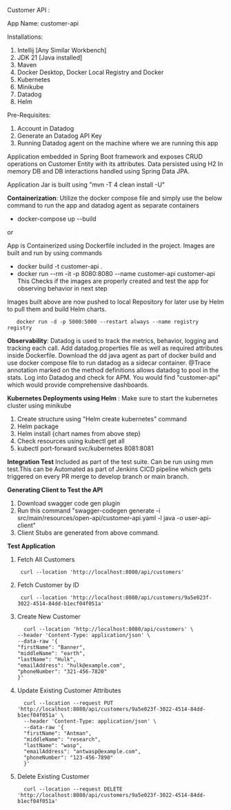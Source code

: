 Customer API :

App Name: customer-api

Installations: 
1. Intellij [Any Similar Workbench]
2. JDK 21 [Java installed]
3. Maven 
4. Docker Desktop, Docker Local Registry and Docker
5. Kubernetes
6. Minikube
7. Datadog
8. Helm

Pre-Requisites:
1. Account in Datadog
2. Generate an Datadog API Key
3. Running Datadog agent on the machine where we are running this app

Application embedded in Spring Boot framework and exposes CRUD operations on Customer Entity with its attributes. 
Data persisted using H2 In memory DB and DB interactions handled using Spring Data JPA.

Application Jar is built using "mvn -T 4 clean install -U"

**Containerization**:
Utilize the docker compose file and simply use the below command to run the app and datadog agent as separate containers
- docker-compose up --build

or

App is Containerized using Dockerfile included in the project. Images are built and run by using commands
- docker build -t customer-api .
- docker run --rm -it -p 8080:8080 --name customer-api customer-api
This Checks if the images are properly created and test the app for observing behavior in next step

Images built above are now pushed to local Repository for later use by Helm to pull them and build Helm charts.
```
   docker run -d -p 5000:5000 --restart always --name registry registry
```

**Observability**: 
Datadog is used to track the metrics, behavior, logging and tracking each call.
Add datadog.properties file as well as required attributes inside Dockerfile.
Download the dd java agent as part of docker build and use docker compose file to run datadog as a sidecar container.
@Trace annotation marked on the method definitions allows datadog to pool in the stats.
Log into Datadog and check for APM. You would find "customer-api" which would provide comprehensive dashboards.


**Kubernetes Deployments using Helm** :
Make sure to start the kubernetes cluster using minikube
1. Create structure using "Helm create kubernetes" command
2. Helm package 
3. Helm install {chart names from above step}
4. Check resources using kubectl get all
5. kubectl port-forward svc/kubernetes 8081:8081

**Integration Test**
Included as part of the test suite. Can be run using mvn test.This can be Automated as part of Jenkins CICD pipeline which gets triggered on every PR merge
to develop branch or main branch.


**Generating Client to Test the API**
1. Download swagger code gen plugin
2. Run this command "swagger-codegen generate -i src/main/resources/open-api/customer-api.yaml -l java -o user-api-client"
3. Client Stubs are generated from above command.

**Test Application**
1. Fetch All Customers
   ```
    curl --location 'http://localhost:8080/api/customers'
   ```
2. Fetch Customer by ID
    ```
     curl --location 'http://localhost:8080/api/customers/9a5e023f-3022-4514-84dd-b1ecf04f051a'
    ```
3. Create New Customer
    ```
      curl --location 'http://localhost:8080/api/customers' \
    --header 'Content-Type: application/json' \
    --data-raw '{
    "firstName": "Banner",
    "middleName": "earth",
    "lastName": "Hulk",
    "emailAddress": "hulk@example.com",
    "phoneNumber": "321-456-7820"
    }'
    ```
4. Update Existing Customer Attributes
    ```
      curl --location --request PUT 'http://localhost:8080/api/customers/9a5e023f-3022-4514-84dd-b1ecf04f051a' \
      --header 'Content-Type: application/json' \
      --data-raw '{
      "firstName": "Antman",
      "middleName": "research",
      "lastName": "wasp",
      "emailAddress": "antwasp@example.com",
      "phoneNumber": "123-456-7890"
      }'
    ```
5. Delete Existing Customer
    ```
      curl --location --request DELETE 'http://localhost:8080/api/customers/9a5e023f-3022-4514-84dd-b1ecf04f051a'
    ```
